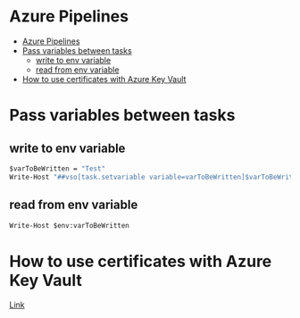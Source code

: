 # Azure Pipelines
<!--ts-->
   * [Azure Pipelines](azure-pipelines.md#azure-pipelines)
   * [Pass variables between tasks](azure-pipelines.md#pass-variables-between-tasks)
      * [write to env variable](azure-pipelines.md#write-to-env-variable)
      * [read from env variable](azure-pipelines.md#read-from-env-variable)
   * [How to use certificates with Azure Key Vault](azure-pipelines.md#how-to-use-certificates-with-azure-key-vault)

<!-- Added by: runner, at: Wed Mar 31 10:56:19 UTC 2021 -->

<!--te-->

# Pass variables between tasks
## write to env variable
```bat
$varToBeWritten = "Test"
Write-Host "##vso[task.setvariable variable=varToBeWritten]$varToBeWritten"
```

## read from env variable
```bat
Write-Host $env:varToBeWritten
```

# How to use certificates with Azure Key Vault
[Link](https://www.dotnetcurry.com/devops/1507/azure-key-vault-secrets-pipelines)
